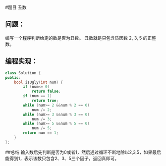 #题目
丑数
## 问题：
#### 
编写一个程序判断给定的数是否为丑数。
丑数就是只包含质因数 2, 3, 5 的正整数。
## 编程实现：
```C++
class Solution {
public:
    bool isUgly(int num) {
        if (num<= 0) 
            return false;  
        if (num == 1) 
            return true;  
        while (num>= 2 &&num % 2 == 0) 
            num /= 2;  
        while (num>= 3 &&num % 3 == 0) 
            num /= 3;  
        while (num>= 5 &&num % 5 == 0) 
            num /= 5;  
        return num == 1;   
    }
};
```
##总结
输入数后先判断是否为0或者1，然后通过循环不断地除以2,3,5，如果最后能得到1，表示该数只包含2、3、5三个因子，返回真即可。